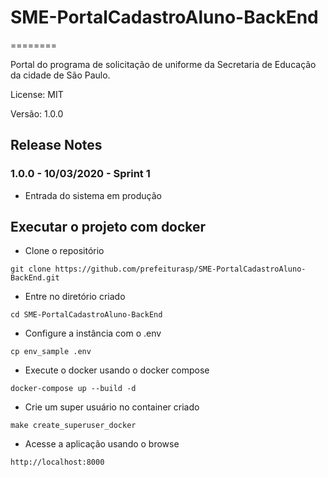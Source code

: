 # SME-PortalCadastroAluno-BackEnd
========

Portal do programa de solicitação de uniforme da Secretaria de Educação da cidade de São Paulo.

License: MIT

Versão: 1.0.0


## Release Notes

### 1.0.0 - 10/03/2020 - Sprint 1
* Entrada do sistema em produção

## Executar o projeto com docker

- Clone o repositório
```console
git clone https://github.com/prefeiturasp/SME-PortalCadastroAluno-BackEnd.git
```

- Entre no diretório criado
```console
cd SME-PortalCadastroAluno-BackEnd
```

- Configure a instância com o .env
```console
cp env_sample .env
```

- Execute o docker usando o docker compose
```console
docker-compose up --build -d
```

- Crie um super usuário no container criado
```console
make create_superuser_docker
```

- Acesse a aplicação usando o browse
```console
http://localhost:8000
```
